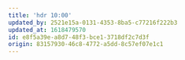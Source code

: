 ```yaml
---
title: 'hdr 10:00'
updated_by: 2521e15a-0131-4353-8ba5-c77216f222b3
updated_at: 1618479570
id: e8f5a39e-a8d7-48f3-bce1-3718df2c7d3f
origin: 83157930-46c8-4772-a5dd-8c57ef07e1c1
---
```

